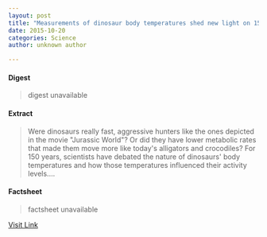 ```yaml
---
layout: post
title: "Measurements of dinosaur body temperatures shed new light on 150-year debate"
date: 2015-10-20
categories: Science
author: unknown author

---
```



#### Digest
>digest unavailable

#### Extract
>Were dinosaurs really fast, aggressive hunters like the ones depicted in the movie "Jurassic World"? Or did they have lower metabolic rates that made them move more like today's alligators and crocodiles? For 150 years, scientists have debated the nature of dinosaurs' body temperatures and how those temperatures influenced their activity levels....

#### Factsheet
>factsheet unavailable

[Visit Link](http://phys.org/news/2015-10-dinosaur-body-temperatures-year-debate.html)


